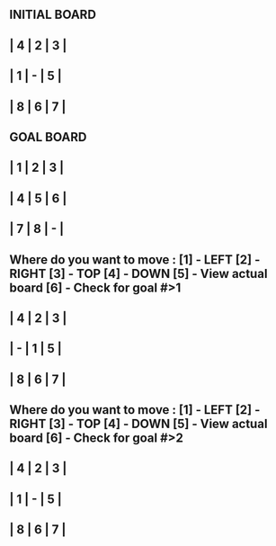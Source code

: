 INITIAL BOARD
-------------
| 4 | 2 | 3 |
-------------
| 1 | - | 5 |
-------------
| 8 | 6 | 7 |
-------------
GOAL BOARD
-------------
| 1 | 2 | 3 |
-------------
| 4 | 5 | 6 |
-------------
| 7 | 8 | - |
-------------
Where do you want to move : 
[1] - LEFT
[2] - RIGHT
[3] - TOP
[4] - DOWN
[5] - View actual board
[6] - Check for goal
#>1
-------------
| 4 | 2 | 3 |
-------------
| - | 1 | 5 |
-------------
| 8 | 6 | 7 |
-------------
Where do you want to move : 
[1] - LEFT
[2] - RIGHT
[3] - TOP
[4] - DOWN
[5] - View actual board
[6] - Check for goal
#>2
-------------
| 4 | 2 | 3 |
-------------
| 1 | - | 5 |
-------------
| 8 | 6 | 7 |
-------------
